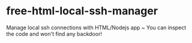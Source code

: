 # free-html-local-ssh-manager
Manage local ssh connections with HTML/Nodejs app ~ You can inspect the code and won't find any backdoor!
